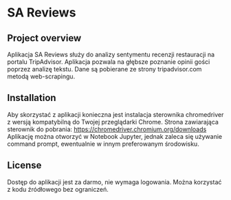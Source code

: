 # SA Reviews
## Project overview
Aplikacja SA Reviews służy do analizy sentymentu recenzji restauracji na portalu TripAdvisor. Aplikacja pozwala na głębsze poznanie opinii gości poprzez analizę tekstu. Dane są pobierane ze strony tripadvisor.com metodą web-scrapingu.

## Installation
Aby skorzystać z aplikacji konieczna jest instalacja sterownika chromedriver z wersją kompatybilną do Twojej przeglądarki Chrome.
Strona zawiarająca sterownik do pobrania: https://chromedriver.chromium.org/downloads 
Aplikację można otworzyć w Notebook Jupyter, jednak zaleca się używanie command prompt, ewentualnie w innym preferowanym środowisku.

## License
Dostęp do aplikacji jest za darmo, nie wymaga logowania. Można korzystać z kodu źródłowego bez ograniczeń.



